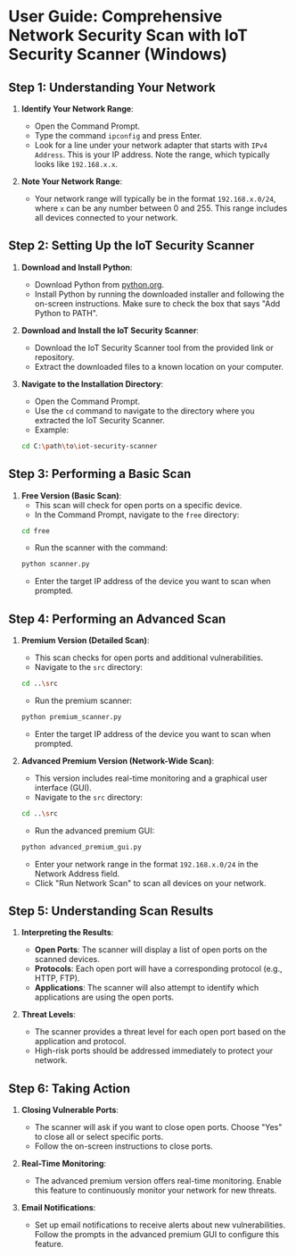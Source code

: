 # User Guide: Comprehensive Network Security Scan with IoT Security Scanner (Windows)

## Step 1: Understanding Your Network

1. **Identify Your Network Range**:
    - Open the Command Prompt.
    - Type the command `ipconfig` and press Enter.
    - Look for a line under your network adapter that starts with `IPv4 Address`. This is your IP address. Note the range, which typically looks like `192.168.x.x`.

2. **Note Your Network Range**:
    - Your network range will typically be in the format `192.168.x.0/24`, where `x` can be any number between 0 and 255. This range includes all devices connected to your network.

## Step 2: Setting Up the IoT Security Scanner

1. **Download and Install Python**:
    - Download Python from [python.org](https://www.python.org/downloads/).
    - Install Python by running the downloaded installer and following the on-screen instructions. Make sure to check the box that says "Add Python to PATH".

2. **Download and Install the IoT Security Scanner**:
    - Download the IoT Security Scanner tool from the provided link or repository.
    - Extract the downloaded files to a known location on your computer.

3. **Navigate to the Installation Directory**:
    - Open the Command Prompt.
    - Use the `cd` command to navigate to the directory where you extracted the IoT Security Scanner.
    - Example:
    ```bash
    cd C:\path\to\iot-security-scanner
    ```

## Step 3: Performing a Basic Scan

1. **Free Version (Basic Scan)**:
    - This scan will check for open ports on a specific device.
    - In the Command Prompt, navigate to the `free` directory:
    ```bash
    cd free
    ```
    - Run the scanner with the command:
    ```bash
    python scanner.py
    ```
    - Enter the target IP address of the device you want to scan when prompted.

## Step 4: Performing an Advanced Scan

1. **Premium Version (Detailed Scan)**:
    - This scan checks for open ports and additional vulnerabilities.
    - Navigate to the `src` directory:
    ```bash
    cd ..\src
    ```
    - Run the premium scanner:
    ```bash
    python premium_scanner.py
    ```
    - Enter the target IP address of the device you want to scan when prompted.

2. **Advanced Premium Version (Network-Wide Scan)**:
    - This version includes real-time monitoring and a graphical user interface (GUI).
    - Navigate to the `src` directory:
    ```bash
    cd ..\src
    ```
    - Run the advanced premium GUI:
    ```bash
    python advanced_premium_gui.py
    ```
    - Enter your network range in the format `192.168.x.0/24` in the Network Address field.
    - Click "Run Network Scan" to scan all devices on your network.

## Step 5: Understanding Scan Results

1. **Interpreting the Results**:
    - **Open Ports**: The scanner will display a list of open ports on the scanned devices.
    - **Protocols**: Each open port will have a corresponding protocol (e.g., HTTP, FTP).
    - **Applications**: The scanner will also attempt to identify which applications are using the open ports.

2. **Threat Levels**:
    - The scanner provides a threat level for each open port based on the application and protocol.
    - High-risk ports should be addressed immediately to protect your network.

## Step 6: Taking Action

1. **Closing Vulnerable Ports**:
    - The scanner will ask if you want to close open ports. Choose "Yes" to close all or select specific ports.
    - Follow the on-screen instructions to close ports.

2. **Real-Time Monitoring**:
    - The advanced premium version offers real-time monitoring. Enable this feature to continuously monitor your network for new threats.

3. **Email Notifications**:
    - Set up email notifications to receive alerts about new vulnerabilities. Follow the prompts in the advanced premium GUI to configure this feature.


